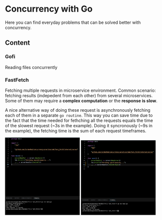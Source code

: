 # Concurrency with Go
Here you can find everyday problems that can be solved better with concurrency.

## Content

### Gofi
Reading files concurrently

### FastFetch
Fetching multiple requests in microservice environment. Common scenario: fetching results (indepedent from each other) from several microservices. Some of them may require a **complex computation** or the **response is slow**. 

A nice alternative way of doing these request is asynchronously fetching each of them in a separate ```go routine```. This way you can save time due to the fact that the time needed for fethching all the requests equals the time of the slowest request (~3s in the example). Doing it syncronously (~9s in the example), the fetching time is the sum of each request timeframes. 

<div width="100%">
<img src="https://github.com/JordanRad/concurrency-practice/blob/main/resources/fast_fetch/async.png" alt="async" width="49%"/>
<img src="https://github.com/JordanRad/concurrency-practice/blob/main/resources/fast_fetch/sync.png" alt="sync" width="49%"/>
</div>


